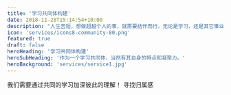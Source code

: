 ```yaml
---
title: '学习共同体构建'
date: 2018-11-28T15:14:54+10:00
description: "人生苦短，想做超越个人的事，就需要结伴而行，无论是学习，还是其它事业，在开源的世界里闯荡不迷路，让我们一起阅读起来。"
icon: 'services/icons8-community-80.png'
featured: true
draft: false
heroHeading: '学习共同体构建'
heroSubHeading: '作为一个学习共同体，当然有其自身的特点和凝聚力。'
heroBackground: 'services/service1.jpg'
---
```


我们需要通过共同的学习加深彼此的理解！
寻找归属感
